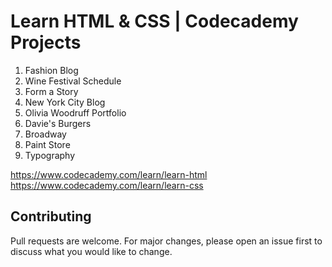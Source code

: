 # Learn HTML & CSS | Codecademy Projects

1. Fashion Blog
2. Wine Festival Schedule
3. Form a Story
4. New York City Blog
5. Olivia Woodruff Portfolio
6. Davie's Burgers
7. Broadway
8. Paint Store
9. Typography

<https://www.codecademy.com/learn/learn-html>\
<https://www.codecademy.com/learn/learn-css>


## Contributing
Pull requests are welcome. For major changes, please open an issue first to discuss what you would like to change.

